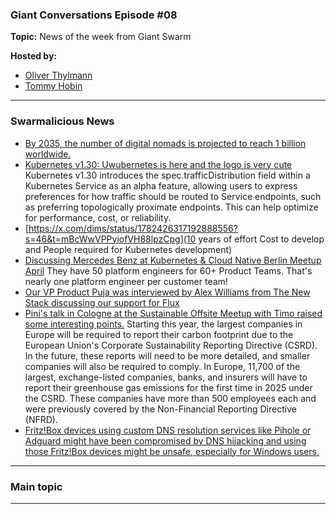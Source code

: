 
### Giant Conversations Episode #08

**Topic:** News of the week from Giant Swarm

**Hosted by:** 

* [Oliver Thylmann](https://twitter.com/othylmann)
* [Tommy Hobin](https://twitter.com/tommyhobin)

------------------------------------------------------------------------------------------------------------------------------
### Swarmalicious News 

- [By 2035, the number of digital nomads is projected to reach 1 billion worldwide.](https://techreport.com/statistics/digital-nomads-statistics/)
- [Kubernetes v1.30: Uwubernetes is here and the logo is very cute](https://kubernetes.io/blog/2024/04/17/kubernetes-v1-30-release/) Kubernetes v1.30 introduces the spec.trafficDistribution field within a Kubernetes Service as an alpha feature, allowing users to express preferences for how traffic should be routed to Service endpoints, such as preferring topologically proximate endpoints. This can help optimize for performance, cost, or reliability.
- [https://x.com/dims/status/1782426317192888556?s=46&t=mBcWwVPPyiofVH88lpzCpg](10 years of effort Cost to develop and People required for Kubernetes development) 
- [Discussing Mercedes Benz at Kubernetes & Cloud Native Berlin Meetup April](https://www.youtube.com/watch?v=K7VGsVPtWzI) They have 50 platform engineers for 60+ Product Teams. That's nearly one platform engineer per customer team!
- [Our VP Product Puja was interviewed by Alex Williams from The New Stack discussing our support for Flux](https://thenewstack.io/how-giant-swarm-is-helping-to-support-the-future-of-flux/)
- [Pini's talk in Cologne at the Sustainable Offsite Meetup with Timo raised some interesting points.](https://www.oliverwyman.com/our-expertise/insights/2023/aug/carbon-accounting-europe.html) Starting this year, the largest companies in Europe will be required to report their carbon footprint due to the European Union's Corporate Sustainability Reporting Directive (CSRD). In the future, these reports will need to be more detailed, and smaller companies will also be required to comply. In Europe, 11,700 of the largest, exchange-listed companies, banks, and insurers will have to report their greenhouse gas emissions for the first time in 2025 under the CSRD. These companies have more than 500 employees each and were previously covered by the Non-Financial Reporting Directive (NFRD).
- [Fritz!Box devices using custom DNS resolution services like Pihole or Adguard might have been compromised by DNS hijacking and using those Fritz!Box devices might be unsafe, especially for Windows users.](https://crapts.org/2024/04/21/all-fritz-box-modems-have-been-hijacked/)

------------------------------------------------------------------------------------------------------------------------------

### Main topic




------------------------------------------------------------------------------------------------------------------------------

